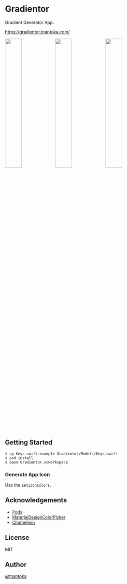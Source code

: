 # Gradientor

Gradient Generator App.

https://gradientor.tnantoka.com/

<img src="https://gradientor.tnantoka.com/assets/screenshots/1.png" width="33%"><img src="https://gradientor.tnantoka.com/assets/screenshots/2.png" width="33%"><img src="https://gradientor.tnantoka.com/assets/screenshots/3.png" width="33%">

## Getting Started

```
$ cp Keys.swift.example Gradientor/Models/Keys.swift
$ pod install
$ open Gradientor.xcworkspace
```

### Generate App Icon

Use the `setIconColors`.

## Acknowledgements

- [Pods](/Podfile) 
- [MaterialDesignColorPicker](https://github.com/CodeCatalyst/MaterialDesignColorPicker) 
- [Chameleon](https://github.com/vicc/chameleon)

## License

MIT

## Author

[@tnantoka](https://twitter.com/tnantoka)
